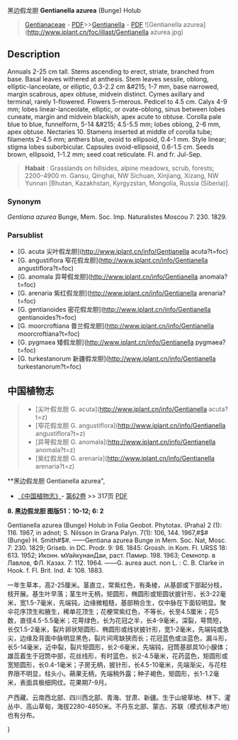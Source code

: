 黑边假龙胆 **Gentianella azurea** (Bunge) Holub

> [Gentianaceae](http://www.iplant.cn/info/Gentianaceae?t=foc) - [PDF](http://www.iplant.cn/foc/pdf/Gentianaceae.pdf)>>[Gentianella](http://www.iplant.cn/info/Gentianella?t=foc) - [PDF](http://www.iplant.cn/foc/pdf/Gentianella.pdf)
![Gentianella azurea](http://www.iplant.cn/foc/illast/Gentianella azurea.jpg)

## Description

Annuals 2-25 cm tall. Stems ascending to erect, striate, branched from base. Basal leaves withered at anthesis. Stem leaves sessile, oblong, elliptic-lanceolate, or elliptic, 0.3-2.2 cm &amp;#215; 1-7 mm, base narrowed, margin scabrous, apex obtuse, midvein distinct. Cymes axillary and terminal, rarely 1-flowered. Flowers 5-merous. Pedicel to 4.5 cm. Calyx 4-9 mm; lobes linear-lanceolate, elliptic, or ovate-oblong, sinus between lobes cuneate, margin and midvein blackish, apex acute to obtuse. Corolla pale blue to blue, funnelform, 5-14 &amp;#215; 4.5-5.5 mm; lobes oblong, 2-6 mm, apex obtuse. Nectaries 10. Stamens inserted at middle of corolla tube; filaments 2-4.5 mm; anthers blue, ovoid to ellipsoid, 0.4-1 mm. Style linear; stigma lobes suborbicular. Capsules ovoid-ellipsoid, 0.6-1.5 cm. Seeds brown, ellipsoid, 1-1.2 mm; seed coat reticulate. Fl. and fr. Jul-Sep.

> **Habait** : 
> Grasslands on hillsides, alpine meadows, scrub, forests; 2200-4900 m. Gansu, Qinghai, NW Sichuan, Xinjiang, Xizang, NW Yunnan [Bhutan, Kazakhstan, Kyrgyzstan, Mongolia, Russia (Siberia)].

### Synonym
*Gentiana azurea* Bunge, Mem. Soc. Imp. Naturalistes Moscou 7: 230. 1829.

### Parsublist

* [G.  acuta  尖叶假龙胆](http://www.iplant.cn/info/Gentianella acuta?t=foc)
* [G.  angustiflora  窄花假龙胆](http://www.iplant.cn/info/Gentianella angustiflora?t=foc)
* [G.  anomala  异萼假龙胆](http://www.iplant.cn/info/Gentianella anomala?t=foc)
* [G.  arenaria  紫红假龙胆](http://www.iplant.cn/info/Gentianella arenaria?t=foc)
* [G.  gentianoides  密花假龙胆](http://www.iplant.cn/info/Gentianella gentianoides?t=foc)
* [G.  moorcroftiana  普兰假龙胆](http://www.iplant.cn/info/Gentianella moorcroftiana?t=foc)
* [G.  pygmaea  矮假龙胆](http://www.iplant.cn/info/Gentianella pygmaea?t=foc)
* [G.  turkestanorum  新疆假龙胆](http://www.iplant.cn/info/Gentianella turkestanorum?t=foc)

## 中国植物志

> * [尖叶假龙胆  G.  acuta](http://www.iplant.cn/info/Gentianella acuta?t=z)
> * [窄花假龙胆  G.  angustiflora](http://www.iplant.cn/info/Gentianella angustiflora?t=z)
> * [异萼假龙胆  G.  anomala](http://www.iplant.cn/info/Gentianella anomala?t=z)
> * [紫红假龙胆  G.  arenaria](http://www.iplant.cn/info/Gentianella arenaria?t=z)

**黑边假龙胆 Gentianella azurea",

* [《中国植物志》](http://www.iplant.cn/frps)- [第62卷](http://www.iplant.cn/frps/vol/62) >> 317页 [PDF](http://www.iplant.cn/frps/pdf/62/317a.PDF)

**8. 黑边假龙胆 图版51：10-12; 6: 2**

Gentianella azurea (Bunge) Holub in Folia Geobot. Phytotax. (Praha) 2 (1): 116. 1967, in adnot; S. Nilsson in Grana Palyn. 7(1): 106, 144. 1967,#$#(Bunge) H. Smith#$#. ——Gentiana azurea Bunge in Mem. Soc. Nat, Mosc. 7: 230. 1829; Griseb. in DC. Prodr. 9: 98. 1845: Grossh. in Kom. Fl. URSS 18: 613. 1952; Иконн. мУайкунанДаи, раст. Памир. 198. 1963; Ceмнотр. в Лавлов, ФЛ. Казах. 7: 112. 1964. ——G. aurea auct. non L. : C. B. Clarke in Hook. f. Fl. Brit. Ind. 4: 108. 1883.

一年生草本，高2-25厘米。茎直立，常紫红色，有条棱，从基部或下部起分枝，枝开展。基生叶早落；茎生叶无柄，矩圆形，椭圆形或矩圆状披针形，长3-22毫米，宽1.5-7毫米，先端钝，边缘微粗糙，基部稍合生，仅中脉在下面较明显。聚伞花序顶生和腋生，稀单花顶生；花梗常紫红色，不等长，长至4.5厘米；花5数，直径4.5-5.5毫米；花萼绿色，长为花冠之半，长4-9毫米，深裂，萼筒短，长仅1.5-2毫米，裂片卵状矩圆形、椭圆形或线状披针形，宽1-2毫米，先端钝或急尖，边缘及背面中脉明显黑色，裂片间弯缺狭而长；花冠蓝色或淡蓝色，漏斗形，长5-14毫米，近中裂，裂片矩圆形，长2-6毫米，先端钝，冠筒基部具10小腺体；雄蕊着生于冠筒中部，花丝线形，有时蓝色，长2-4.5毫米，花药蓝色，矩圆形或宽矩圆形，长0.4-1毫米；子房无柄，披针形，长4.5-10毫米，先端渐尖，与花柱界限不明显，柱头小。蒴果无柄，先端稍外露；种子褐色，矩圆形，长1-1.2毫米，表面具极细网纹。花果期7-9月。

产西藏、云南西北部、四川西北部、青海、甘肃、新疆。生于山坡草地、林下、灌丛中、高山草甸，海拔2280-4850米。不丹东北部、蒙古、苏联（模式标本产地）也有分布。

}